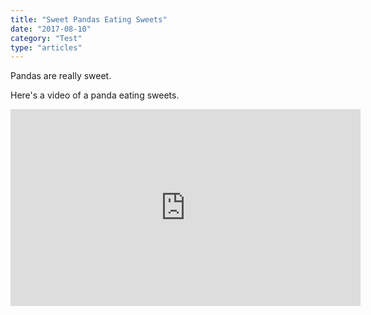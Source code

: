 ```yaml
---
title: "Sweet Pandas Eating Sweets"
date: "2017-08-10"
category: "Test"
type: "articles"
---
```


Pandas are really sweet.

Here's a video of a panda eating sweets.

<iframe width="560" height="315" src="https://www.youtube.com/embed/4n0xNbfJLR8" frameborder="0" allowfullscreen></iframe>
